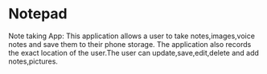 # Notepad
Note taking App:
  This application allows a user to take notes,images,voice notes and save them to their phone storage. 
The application also records the exact location of the user.The user can update,save,edit,delete and add notes,pictures.
